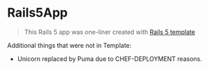 # Rails5App

> This Rails 5 app was one-liner created with [Rails 5 template](https://github.com/midN/rails_templates/blob/master/rails5/base.rb)

Additional things that were not in Template:
* Unicorn replaced by Puma due to CHEF-DEPLOYMENT reasons.
